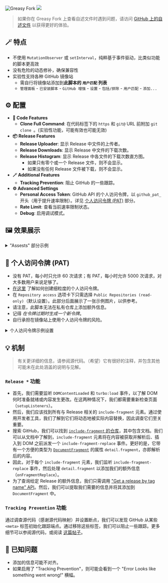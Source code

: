 ![Greasy Fork](https://img.shields.io/greasyfork/dt/510742) [![](https://img.shields.io/badge/Crazy%20Thur.-V%20me%2050-red?logo=kfc)](https://greasyfork.org/rails/active_storage/blobs/redirect/eyJfcmFpbHMiOnsibWVzc2FnZSI6IkJBaHBBaWZvIiwiZXhwIjpudWxsLCJwdXIiOiJibG9iX2lkIn19--10e04ed7ed56ae18d22cec6d675b34fd579cecab/wechat.jpeg?locale=zh-CN)

> 如果你在 Greasy Fork 上查看自述文件时遇到问题，请访问 [GitHub 上的自述文件](https://github.com/PRO-2684/gadgets/blob/main/github_plus/README_CN.md) 以获得更好的体验。

## 🪄 特点

- 不使用 `MutationObserver` 或 `setInterval`，纯粹基于事件驱动，比类似功能的脚本更高效
- 没有危险的动态修补，确保兼容性
- 实验性支持各种 GitHub 镜像站
    - 需自行将镜像站添加到**此脚本的 `用户匹配` 列表**
    - `管理面板` - `已安装脚本` - `GitHub 增强` - `设置` - `包括/排除` - `用户匹配` - `添加...`

## ⚙️ 配置

- **🔢 Code Features**
    - **Clone Full Command**: 在代码标签下的 `https` 和 `git@` URL 前附加 `git clone `。(实验性功能，可能有效也可能无效)
- **📦 Release Features**
    - **Release Uploader**: 显示 Release 中文件的上传者。
    - **Release Downloads**: 显示 Release 中文件的下载次数。
    - **Release Histogram**: 显示 Release 中各文件的下载次数直方图。
        - 如果只有零个或一个 Release 文件，则不会显示。
        - 如果没有任何 Release 文件被下载，则不会显示。
- **🪄 Additional Features**
    - **Tracking Prevention**: 阻止 GitHub 的一些跟踪。
- **⚙️ Advanced Settings**
    - **Personal Access Token**: GitHub API 的个人访问令牌，以 `github_pat_` 开头（用于提升速率限制）。详见 [个人访问令牌 (PAT)](#-个人访问令牌-pat) 部分。
    - **Rate Limit**: 查看当前速率限制状态。
    - **Debug**: 启用调试模式。

## 🖼️ 效果展示

<details><summary>
"Assests" 部分示例
</summary>

GitHub 上 [一个 Release](https://github.com/microsoft/terminal/releases/tag/v1.22.2702.0) "Assests" 部分的示例，启用了 `Release Downloads`, `Release Uploader` 和 `Release Histogram`

![](./assets.jpg)

</details>

## 🔑 个人访问令牌 (PAT)

- 没有 PAT，每小时只允许 $60$ 次请求；有 PAT，每小时允许 $5000$ 次请求，对大多数用户来说足够了。
- [在这里](https://docs.github.com/en/authentication/keeping-your-account-and-data-secure/managing-your-personal-access-tokens#creating-a-fine-grained-personal-access-token) 了解如何创建细粒度的个人访问令牌。
- 在 `Repository access` 选项卡下只需选择 `Public Repositories (read-only)`（默认设置）。此部分后面展示了一张示例图片，以供参考。
- 请注意，此脚本无法在私有仓库上添加额外信息。
- 记得 *在令牌过期时生成一个新令牌*。
- 自行承担在镜像站上使用个人访问令牌的风险。

<details><summary>
个人访问令牌示例设置
</summary>

![](./token.jpeg)

</details>

## 💡 机制

> 有关更详细的信息，请参阅源代码。（希望）它有很好的注释，并包含其他可能未在此处涵盖的说明与见解。

### `Release *` 功能

- 首先，我们需要监听 `DOMContentLoaded` 和 `turbo:load` 事件，以了解 DOM 何时准备就绪或内容发生更改。在这两种情况下，我们都需要重新检查页面（`setupListeners`）。
- 然后，我们应该找到所有与 Release 相关的 `include-fragment` 元素。通过使用开发者工具，我们了解到它们将动态地被实际内容替换，因此调查它们至关重要。
- 搜索 GitHub，我们可以找到 [`include-fragment` 的仓库](https://github.com/github/include-fragment-element/)，其中包含文档。我们可以从文档中了解到，`include-fragment` 元素将在内容被获取并解析后、插入到 DOM 之前派发一个 `include-fragment-replace` 事件。更好的是，它带有一个方便的类型为 [`DocumentFragment`](https://developer.mozilla.org/en-US/docs/Web/API/DocumentFragment) 的属性 `detail.fragment`，亦即解析后的内容。
- 因此，对于每个 `include-fragment` 元素，我们监听 `include-fragment-replace` 事件，然后处理 `detail.fragment` 以添加我们的额外信息（`onFragmentReplace`）。
- 为了查询给定 Release 的额外信息，我们只需调用 ["Get a release by tag name" API](https://docs.github.com/en/rest/releases/releases?apiVersion=2022-11-28#get-a-release-by-tag-name)。然后，我们可以提取我们需要的信息并将其添加到 `DocumentFragment` 中。

### `Tracking Prevention` 功能

通过调查源代码（感谢源代码映射）并设置断点，我们可以发现 GitHub 从某些 `<meta>` 标签初始化跟踪端点。通过移除这些标签，我们可以阻止一些跟踪。更多细节可以参阅源代码，或阅读 [这篇帖子](https://www.52pojie.cn/forum.php?mod=viewthread&tid=1969514)。

## 🤔 已知问题

- 添加的信息可能不对齐。
- 如果启用了 "Tracking Prevention"，则可能会看到一个 "Error Looks like something went wrong!" 横幅。
